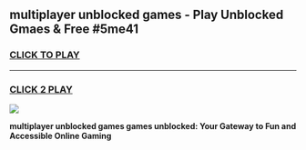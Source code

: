 
## multiplayer unblocked games - Play Unblocked Gmaes & Free #5me41
<h3>
<a href="https://premium.freeplayer.one?title=multiplayer_unblocked_games&ref=03M">CLICK TO PLAY</a></h3>
<hr>

<h3>
<a href="https://premium.freeplayer.one?title=multiplayer_unblocked_games&ref=03M">CLICK 2 PLAY</a>
  
</h3>

<a href="https://premium.freeplayer.one?title=multiplayer_unblocked_games&ref=03M"><img src="https://clearcache.store/games.png"></a>


**multiplayer unblocked games games unblocked: Your Gateway to Fun and Accessible Online Gaming**
